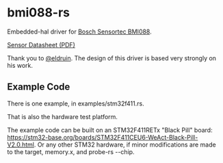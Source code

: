 # bmi088-rs

Embedded-hal driver for [Bosch Sensortec BMI088](https://www.bosch-sensortec.com/products/motion-sensors/imus/bmi088/).

[Sensor Datasheet (PDF)](https://www.bosch-sensortec.com/media/boschsensortec/downloads/datasheets/bst-bmi088-ds001.pdf)

Thank you to [@eldruin](https://github.com/eldruin/bmi160-rs). The design of this driver is based very strongly on his work.

## Example Code

There is one example, in examples/stm32f411.rs. 

That is also the hardware test platform.

The example code can be built on an STM32F411RETx "Black Pill" board: https://stm32-base.org/boards/STM32F411CEU6-WeAct-Black-Pill-V2.0.html. Or any other STM32 hardware, if minor modifications are made to the target, memory.x, and probe-rs --chip. 